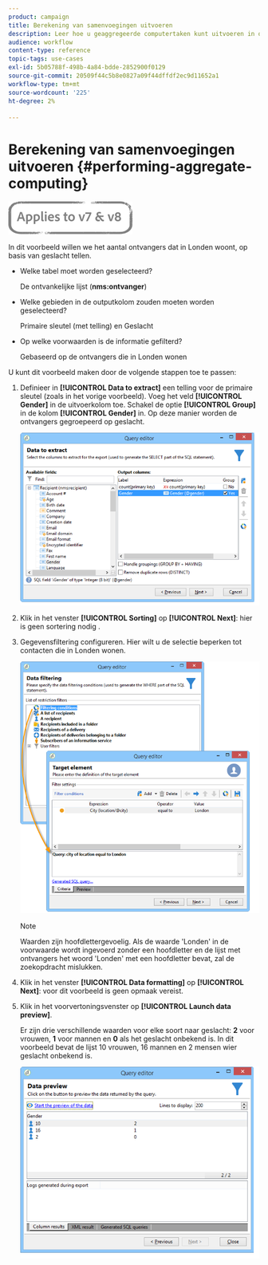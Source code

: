 ```yaml
---
product: campaign
title: Berekening van samenvoegingen uitvoeren
description: Leer hoe u geaggregeerde computertaken kunt uitvoeren in query's
audience: workflow
content-type: reference
topic-tags: use-cases
exl-id: 5b05788f-498b-4a84-bdde-2852900f0129
source-git-commit: 20509f44c5b8e0827a09f44dffdf2ec9d11652a1
workflow-type: tm+mt
source-wordcount: '225'
ht-degree: 2%

---
```


# Berekening van samenvoegingen uitvoeren {#performing-aggregate-computing}

![](../../assets/common.svg)

In dit voorbeeld willen we het aantal ontvangers dat in Londen woont, op basis van geslacht tellen.

* Welke tabel moet worden geselecteerd?

   De ontvankelijke lijst (**nms:ontvanger**)

* Welke gebieden in de outputkolom zouden moeten worden geselecteerd?

   Primaire sleutel (met telling) en Geslacht

* Op welke voorwaarden is de informatie gefilterd?

   Gebaseerd op de ontvangers die in Londen wonen

U kunt dit voorbeeld maken door de volgende stappen toe te passen:

1. Definieer in **[!UICONTROL Data to extract]** een telling voor de primaire sleutel (zoals in het vorige voorbeeld). Voeg het veld **[!UICONTROL Gender]** in de uitvoerkolom toe. Schakel de optie **[!UICONTROL Group]** in de kolom **[!UICONTROL Gender]** in. Op deze manier worden de ontvangers gegroepeerd op geslacht.

   ![](assets/query_editor_nveau_27.png)

1. Klik in het venster **[!UICONTROL Sorting]** op **[!UICONTROL Next]**: hier is geen sortering nodig .
1. Gegevensfiltering configureren. Hier wilt u de selectie beperken tot contacten die in Londen wonen.

   ![](assets/query_editor_22.png)

   >[!NOTE]
   >
   >Waarden zijn hoofdlettergevoelig. Als de waarde &#39;Londen&#39; in de voorwaarde wordt ingevoerd zonder een hoofdletter en de lijst met ontvangers het woord &#39;Londen&#39; met een hoofdletter bevat, zal de zoekopdracht mislukken.

1. Klik in het venster **[!UICONTROL Data formatting]** op **[!UICONTROL Next]**: voor dit voorbeeld is geen opmaak vereist.
1. Klik in het voorvertoningsvenster op **[!UICONTROL Launch data preview]**.

   Er zijn drie verschillende waarden voor elke soort naar geslacht: **2** voor vrouwen, **1** voor mannen en **0** als het geslacht onbekend is. In dit voorbeeld bevat de lijst 10 vrouwen, 16 mannen en 2 mensen wier geslacht onbekend is.

   ![](assets/query_editor_agregat_04.png)
